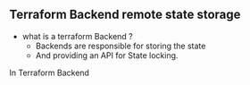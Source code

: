 ## Terraform Backend remote state storage
- what is a terraform Backend ?
  - Backends are responsible for storing the state
  - And providing an API for State locking.

In Terraform Backend 
